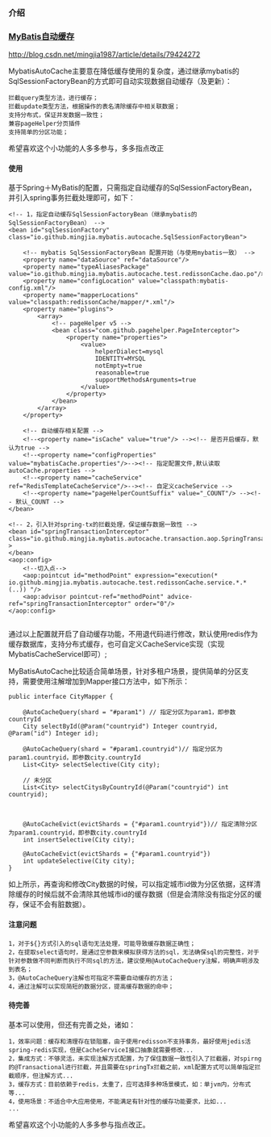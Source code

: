 ### 介绍

### [MyBatis自动缓存](http://blog.csdn.net/mingjia1987/article/details/79424272)
http://blog.csdn.net/mingjia1987/article/details/79424272


MybatisAutoCache主要意在降低缓存使用的复杂度，通过继承mybatis的SqlSessionFactoryBean的方式即可自动实现数据自动缓存（及更新）：
    
    拦截query类型方法，进行缓存；
    拦截update类型方法，根据操作的表名清除缓存中相关联数据；
    支持分布式，保证并发数据一致性；
    兼容pageHelper分页插件
    支持简单的分区功能；


希望喜欢这个小功能的人多多参与，多多指点改正


#### 使用
基于Spring＋MyBatis的配置，只需指定自动缓存的SqlSessionFactoryBean，并引入spring事务拦截处理即可，如下：
```
<!-- 1，指定自动缓存SqlSessionFactoryBean（继承mybatis的SqlSessionFactoryBean） -->
<bean id="sqlSessionFactory" class="io.github.mingjia.mybatis.autocache.SqlSessionFactoryBean">
    
    <!-- mybatis SqlSessionFactoryBean 配置开始（与使用mybatis一致） -->
    <property name="dataSource" ref="dataSource"/>
    <property name="typeAliasesPackage" value="io.github.mingjia.mybatis.autocache.test.redissonCache.dao.po"/>
    <property name="configLocation" value="classpath:mybatis-config.xml"/>
    <property name="mapperLocations" value="classpath:redissonCache/mapper/*.xml"/>
    <property name="plugins">
        <array>
            <!-- pageHelper v5 -->
            <bean class="com.github.pagehelper.PageInterceptor">
                <property name="properties">
                    <value>
                        helperDialect=mysql
                        IDENTITY=MYSQL
                        notEmpty=true
                        reasonable=true
                        supportMethodsArguments=true
                    </value>
                </property>
            </bean>
        </array>
    </property>
    
    <!-- 自动缓存相关配置 -->
    <!--<property name="isCache" value="true"/> --><!-- 是否开启缓存，默认为true -->
    <!--<property name="configProperties" value="mybatisCache.properties"/>--><!-- 指定配置文件,默认读取autoCache.properties -->
    <!--<property name="cacheService" ref="RedisTemplateCacheService"/>--><!-- 自定义cacheService -->
    <!--<property name="pageHelperCountSuffix" value="_COUNT"/> --><!-- 默认_COUNT -->
</bean>

<!-- 2，引入针对spring-tx的拦截处理，保证缓存数据一致性 -->
<bean id="springTransactionInterceptor" class="io.github.mingjia.mybatis.autocache.transaction.aop.SpringTransactionInterceptor" >
</bean>
<aop:config>
    <!--切入点-->
    <aop:pointcut id="methodPoint" expression="execution(* io.github.mingjia.mybatis.autocache.test.redissonCache.service.*.*(..)) "/>
    <aop:advisor pointcut-ref="methodPoint" advice-ref="springTransactionInterceptor" order="0"/>
</aop:config>
    
```

通过以上配置就开启了自动缓存功能，不用退代码进行修改，默认使用redis作为缓存数据库，支持分布式缓存，也可自定义CacheService实现（实现MybatisCacheServiceI即可）;


MyBatisAutoCache比较适合简单场景，针对多租户场景，提供简单的分区支持，需要使用注解增加到Mapper接口方法中，如下所示：
```
public interface CityMapper {

    @AutoCacheQuery(shard = "#param1") // 指定分区为param1，即参数countryId
    City selectById(@Param("countryid") Integer countryid, @Param("id") Integer id);

    @AutoCacheQuery(shard = "#param1.countryid")// 指定分区为param1.countryid，即参数city.countryId
    List<City> selectSelective(City city);

    // 未分区
    List<City> selectCitysByCountryId(@Param("countryid") int countryid);



    @AutoCacheEvict(evictShards = {"#param1.countryid"})// 指定清除分区为param1.countryid，即参数city.countryId
    int insertSelective(City city);

    @AutoCacheEvict(evictShards = {"#param1.countryid"})
    int updateSelective(City city);
}

```
如上所示，再查询和修改City数据的时候，可以指定城市id做为分区依据，这样清除缓存的时候后就不会清除其他城市id的缓存数据（但是会清除没有指定分区的缓存，保证不会有脏数据）。


#### 注意问题
```
1，对于${}方式引入的sql语句无法处理，可能导致缓存数据正确性；
2，在提取select语句时，是通过空参数来模拟获得方法的sql，无法确保sql的完整性，对于针对参数做不同判断而执行不同sql的方法，建议使用@AutoCacheQuery注解，明确声明涉及到表名；
3，@AutoCacheQuery注解也可指定不需要自动缓存的方法；
4，通过注解可以实现简短的数据分区，提高缓存数据的命中；

```


#### 待完善

基本可以使用，但还有完善之处，诸如：
```
1，效率问题：缓存和清理存在锁阻塞，由于使用redisson不支持事务，最好使用jedis活spring-redis实现，但是CacheServiceI接口抽象就需要修改...
2，集成方式：不够灵活，未实现注解方式配置，为了保住数据一致性引入了拦截器，对spirng的@Transactional进行拦截，并且需要在springTx拦截之前，xml配置方式可以简单指定拦截顺序，但注解方式...
3，缓存方式：目前依赖于redis，太重了，应可选择多种场景模式，如：单jvm内，分布式等...
4，使用场景：不适合中大应用使用，不能满足有针对性的缓存功能要求，比如...
...

```
希望喜欢这个小功能的人多多参与指点改正。
